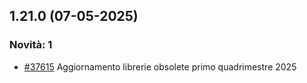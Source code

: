 ## 1.21.0 (07-05-2025)

### Novità: 1
- [#37615](https://parermine.regione.emilia-romagna.it/issues/37615) Aggiornamento librerie obsolete primo quadrimestre 2025
